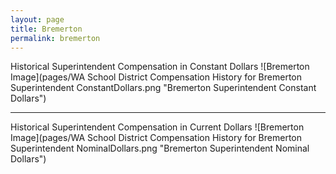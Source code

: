 ```yaml
---
layout: page
title: Bremerton
permalink: bremerton
---
```



Historical Superintendent Compensation in Constant Dollars
![Bremerton Image](pages/WA School District Compensation History for Bremerton Superintendent ConstantDollars.png "Bremerton Superintendent Constant Dollars")

___

Historical Superintendent Compensation in Current Dollars
![Bremerton Image](pages/WA School District Compensation History for Bremerton Superintendent NominalDollars.png "Bremerton Superintendent Nominal Dollars")
